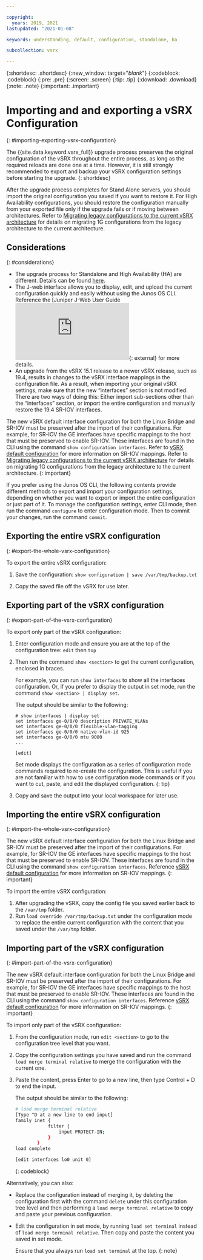 ```yaml
---

copyright:
  years: 2019, 2021
lastupdated: "2021-01-08"

keywords: understanding, default, configuration, standalone, ha

subcollection: vsrx

---
```


{:shortdesc: .shortdesc}
{:new_window: target="_blank_"}
{:codeblock: .codeblock}
{:pre: .pre}
{:screen: .screen}
{:tip: .tip}
{:download: .download}
{:note: .note}
{:important: .important}

# Importing and and exporting a vSRX Configuration
{: #importing-exporting-vsrx-configuration}

The {{site.data.keyword.vsrx_full}} upgrade process preserves the original configuration of the vSRX throughout the entire process, as long as the required reloads are done one at a time. However, it is still strongly recommended to export and backup your vSRX configuration settings before starting the upgrade.
{: shortdesc}

After the upgrade process completes for Stand Alone servers, you should import the original configuration you saved if you want to restore it. For High Availability configurations, you should restore the configuration manually from your exported file only if the upgrade fails or if moving between architectures. Refer to [Migrating legacy configurations to the current vSRX architecture](/docs/vsrx?topic=vsrx-migrating-config) for details on migrating 1G configurations from the legacy architecture to the current architecture.

## Considerations
{: #considerations}

* The upgrade process for Standalone and High Availability (HA) are different. Details can be found [here](/docs/vsrx?topic=vsrx-upgrading-the-vsrx).
* The J-web interface allows you to display, edit, and upload the current configuration quickly and easily without using the Junos OS CLI. Reference the [Juniper J-Web User Guide ![External link icon](https://www.juniper.net/documentation/en_US/junos/topics/concept/J-web-overview.html){: external} for more details.
* An upgrade from the vSRX 15.1 release to a newer vSRX release, such as 19.4, results in changes to the vSRX interface mappings in the configuration file. As a result, when importing your original vSRX settings, make sure that the new “interfaces” section is not modified. There are two ways of doing this: Either import sub-sections other than the “interfaces” section, or import the entire configuration and manually restore the 19.4 SR-IOV interfaces.

The new vSRX default interface configuration for both the Linux Bridge and SR-IOV must be preserved after the import of their configurations. For example, for SR-IOV the GE interfaces have specific mappings to the host that must be preserved to enable SR-IOV. These interfaces are found in the CLI using the command `show configuration interfaces`. Refer to [vSRX default configuration](/docs/vsrx?topic=vsrx-understanding-the-vsrx-default-configuration) for more information on SR-IOV mappings. Refer to [Migrating legacy configurations to the current vSRX architecture](/docs/vsrx?topic=vsrx-migrating-config) for details on migrating 1G configurations from the legacy architecture to the current architecture.
{: important}

If you prefer using the Junos OS CLI, the following contents provide different methods to export and import your configuration settings, depending on whether you want to export or import the entire configuration or just part of it. To manage the configuration settings, enter CLI mode, then run the command `configure` to enter configuration mode. Then to commit your changes, run the command `commit`.

## Exporting the entire vSRX configuration
{: #export-the-whole-vsrx-configuration}

To export the entire vSRX configuration:

1. Save the configuration: `show configuration | save /var/tmp/backup.txt`

2. Copy the saved file off the vSRX for use later.

## Exporting part of the vSRX configuration
{: #export-part-of-the-vsrx-configuration}

To export only part of the vSRX configuration:

1. Enter configuration mode and ensure you are at the top of the configuration tree: `edit` then `top`

2. Then run the command `show <section>` to get the current configuration, enclosed in braces.

   For example, you can run `show interfaces` to show all the interfaces configuration. Or, if you prefer to display the output in set mode, run the command `show <section> | display set`.

   The output should be similar to the following:

   ```
   # show interfaces | display set
   set interfaces ge-0/0/0 description PRIVATE_VLANs
   set interfaces ge-0/0/0 flexible-vlan-tagging
   set interfaces ge-0/0/0 native-vlan-id 925
   set interfaces ge-0/0/0 mtu 9000
   ...

   [edit]
   ```

   Set mode displays the configuration as a series of configuration mode commands required to re-create the configuration. This is useful if you are not familiar with how to use configuration mode commands or if you want to cut, paste, and edit the displayed configuration.
   {: tip}

3. Copy and save the output into your local workspace for later use.

## Importing the entire vSRX configuration
{: #import-the-whole-vsrx-configuration}

The new vSRX default interface configuration for both the Linux Bridge and SR-IOV must be preserved after the import of their configurations. For example, for SR-IOV the GE interfaces have specific mappings to the host that must be preserved to enable SR-IOV. These interfaces are found in the CLI using the command `show configuration interfaces`. Reference [vSRX default configuration](/docs/vsrx?topic=vsrx-understanding-the-vsrx-default-configuration) for more information on SR-IOV mappings.
{: important}

To import the entire vSRX configuration:

1. After upgrading the vSRX, copy the config file you saved earlier back to the `/var/tmp` folder.
2. Run `load override /var/tmp/backup.txt` under the configuration mode to replace the entire current configuration with the content that you saved under the `/var/tmp` folder.

## Importing part of the vSRX configuration
{: #import-part-of-the-vsrx-configuration}

The new vSRX default interface configuration for both the Linux Bridge and SR-IOV must be preserved after the import of their configurations. For example, for SR-IOV the GE interfaces have specific mappings to the host that must be preserved to enable SR-IOV. These interfaces are found in the CLI using the command `show configuration interfaces`. Reference [vSRX default configuration](/docs/vsrx?topic=vsrx-understanding-the-vsrx-default-configuration) for more information on SR-IOV mappings.
{: important}

To import only part of the vSRX configuration:

1. From the configuration mode, run `edit <section>` to go to the configuration tree level that you want.
2. Copy the configuration settings you have saved and run the command `load merge terminal relative` to merge the configuration with the current one.
3. Paste the content, press Enter to go to a new line, then type Control + D to end the input.

   The output should be similar to the following:

   ```sh
   # load merge terminal relative
   [Type ^D at a new line to end input]
   family inet {
               filter {
                   input PROTECT-IN;
               }
           }
   load complete
   
   [edit interfaces lo0 unit 0]
   ```
   {: codeblock}

Alternatively, you can also:

* Replace the configuration instead of merging it, by deleting the configuration first with the command `delete` under this configuration tree level and then performing a `load merge terminal relative` to copy and paste your previous configuration. 
* Edit the configuration in set mode, by running `load set terminal` instead of `load merge terminal relative`. Then copy and paste the content you saved in set mode.

   Ensure that you always run `load set terminal` at the top.
   {: note}

